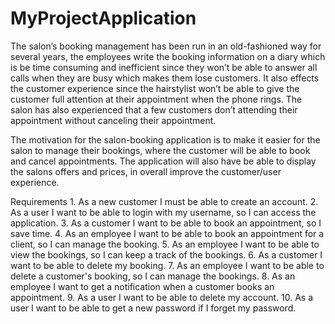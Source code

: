 # MyProjectApplication
The salon’s booking management has been run in an old-fashioned way for several years, the employees write the booking information on a diary which is be time consuming and inefficient since they won’t be able to answer all calls when they are busy which makes them lose customers. It also effects the customer experience since the hairstylist won’t be able to give the customer full attention at their appointment when the phone rings. The salon has also experienced that a few customers don’t attending their appointment without canceling their appointment. 

The motivation for the salon-booking application is to make it easier for the salon to manage their bookings, where the customer will be able to book and cancel appointments. The application will also have be able to display the salons offers and prices, in overall improve the customer/user experience.

Requirements
	1. As a new customer I must be able to create an account. 
	2. As a user I want to be able to login with my username, so I can access the application.
	3. As a customer I want to be able to book an appointment, so I save time. 
	4. As an employee I want to be able to book an appointment for a client, so I can manage the booking. 
	5. As an employee I want to be able to view the bookings, so I can keep a track of the bookings. 
	6. As a customer I want to be able to delete my booking.
	7. As an employee I want to be able to delete a customer's booking, so I can manage the bookings.
	8. As an employee I want to get a notification when a customer books an appointment.
	9. As a user I want to be able to delete my account.
	10. As a user I want to be able to get a new password if I forget my password.

